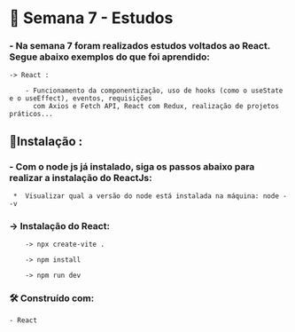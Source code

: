 # 🧠 Semana 7 - Estudos

### - Na semana 7 foram realizados estudos voltados ao React. Segue abaixo exemplos do que foi aprendido: 

    -> React :

        - Funcionamento da componentização, uso de hooks (como o useState e o useEffect), eventos, requisições 
          com Axios e Fetch API, React com Redux, realização de projetos práticos...


## 🔧Instalação :

### - Com o node js já instalado, siga os passos abaixo para realizar a instalação do ReactJs:

     *  Visualizar qual a versão do node está instalada na máquina: node --v 

### -> Instalação do React:

        -> npx create-vite .

        -> npm install

        -> npm run dev


### 🛠️ Construído com:

    - React
